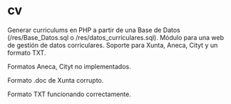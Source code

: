 # cv
Generar curriculums en PHP a partir de una Base de Datos (/res/Base_Datos.sql o /res/datos_curriculares.sql).
Módulo para una web de gestión de datos corriculares.
Soporte para Xunta, Aneca, Cityt y un formato TXT.

Formatos Aneca, Cityt no implementados.

Formato .doc de Xunta corrupto.

Formato TXT funcionando correctamente.
